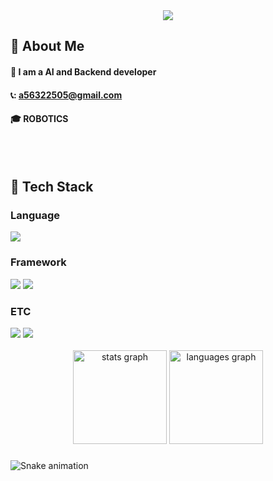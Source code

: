 <div align= "center">
    <img src="https://capsule-render.vercel.app/api?type=soft&color=gradient&height=120&text=Good%20To%20See%20You!&animation=&fontColor=ffffff&fontSize=40" />
    </div>
  
<div>
  <!--Body-->
  
  ## 👀 About Me
  #### :raising_hand: I am a AI and Backend developer
  #### 📞: a56322505@gmail.com
  #### :mortar_board: ROBOTICS
  <br/>
  <br/>
  
  ## 🧱 Tech Stack
  ### Language
  <!--Python-->
  <img src="https://img.shields.io/badge/Python-3776AB?style=flat-square&logo=Python&logoColor=white"/>

  <br/>
  
  ### Framework
  <!--PyTorch-->
 <img src="https://img.shields.io/badge/pytorch-%23EE4C2C.svg?&style=for-the-badge&logo=pytorch&logoColor=white" />
  <!--ROS-->
  <img src="https://img.shields.io/badge/ros-%2322314E.svg?&style=for-the-badge&logo=ros&logoColor=white" />
  
  ### ETC
  <!--MySQL-->
  <img src="https://img.shields.io/badge/MySQL-4479A1?style=flat-square&logo=MySQL&logoColor=white"/>
  <!--Azure-->
  <img src="https://img.shields.io/badge/microsoft%20azure-%230089D6.svg?&style=for-the-badge&logo=microsoft%20azure&logoColor=white" />
  <br/>
  <br/>
  
<div align="center">
  <img src="https://github-readme-stats.vercel.app/api?username=Ryu-GY&hide_title=false&hide_rank=false&show_icons=true&include_all_commits=true&count_private=true&disable_animations=false&theme=dracula&locale=en&hide_border=false&order=1" height="150" alt="stats graph"  />
  <img src="https://github-readme-stats.vercel.app/api/top-langs?username=Ryu-GY&locale=en&hide_title=false&layout=compact&card_width=320&langs_count=5&theme=dracula&hide_border=false&order=2" height="150" alt="languages graph"  />
</div>

###

<img src="https://raw.githubusercontent.com/Ryu-GY/Ryu-GY/output/snake.svg" alt="Snake animation" />

###
  
  
</div>

